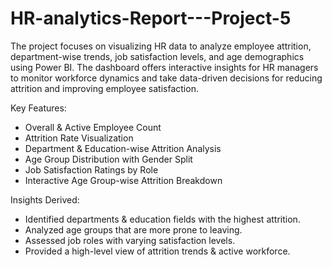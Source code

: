 # HR-analytics-Report---Project-5

The project focuses on visualizing HR data to analyze employee attrition, department-wise trends, job satisfaction levels, and age demographics using Power BI. The dashboard offers interactive insights for HR managers to monitor workforce dynamics and take data-driven decisions for reducing attrition and improving employee satisfaction.

Key Features:
- Overall & Active Employee Count
- Attrition Rate Visualization
- Department & Education-wise Attrition Analysis
- Age Group Distribution with Gender Split
- Job Satisfaction Ratings by Role
- Interactive Age Group-wise Attrition Breakdown

Insights Derived:
- Identified departments & education fields with the highest attrition.
- Analyzed age groups that are more prone to leaving.
- Assessed job roles with varying satisfaction levels.
- Provided a high-level view of attrition trends & active workforce.
